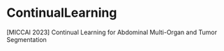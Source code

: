 # ContinualLearning
[MICCAI 2023] Continual Learning for Abdominal Multi-Organ and Tumor Segmentation

